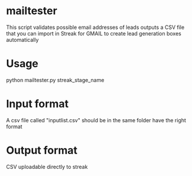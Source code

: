 # mailtester
This script validates possible email addresses of leads outputs a CSV file that you can import in Streak for GMAIL to create lead generation boxes automatically

# Usage
python mailtester.py streak_stage_name

# Input format
A csv file called "inputlist.csv" should be in the same folder have the right format

# Output format
CSV uploadable directly to streak

